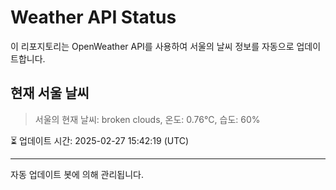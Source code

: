 
# Weather API Status

이 리포지토리는 OpenWeather API를 사용하여 서울의 날씨 정보를 자동으로 업데이트합니다.

## 현재 서울 날씨
> 서울의 현재 날씨: broken clouds, 온도: 0.76°C, 습도: 60%

⏳ 업데이트 시간: 2025-02-27 15:42:19 (UTC)

---
자동 업데이트 봇에 의해 관리됩니다.
